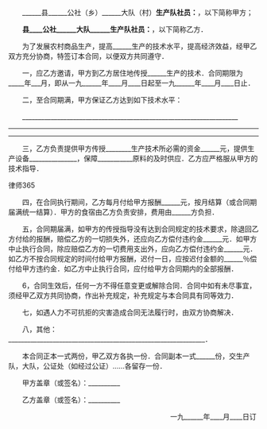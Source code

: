 
 　　______县______公社（乡）______大队（村）______生产队社员：______，以下简称甲方； 
 
 　　______县____公社______大队______生产队社员：______，以下简称乙方． 
 
 　　为了发展农村商品生产，提高______生产的技术水平，提高经济效益，经甲乙 
 双方充分协商，特签订本合同，以便双方共同遵守． 
 
 　　一，应乙方邀请，甲方到乙方居住地传授______生产的技术．合同期限为_____年___月，即从一九______年____月____日起至一九______年____月____日止． 
 
 　　二，至合同期满，甲方保证乙方达到如下技术水平： 
 
 　　____________________________________________________________________ 
 ________________________________________________________________________ 
 ____________ 
 
 　　三，乙方负责提供甲方传授________生产技术所必需的资金______元，提供生产设备_______________，保障___________原料的及时供应．乙方应严格服从甲方的技术指导． 
 




 
律师365






 　　四，在合同执行期间，乙方每月付给甲方报酬______元，按月结算（或合同期届满统一结算）．甲方的食宿由乙方负责安排，费用由______方负担． 

 

 　　五，合同期届满，如甲方的传授指导没有达到合同规定的技术要求，除退回乙方付给的报酬，赔偿乙方的一切损失外，还应向乙方偿付违约金______元．如甲方中止执行合同，除应赔偿乙方的一切费用支出外，应向乙方偿付违约金______元．如乙方不按合同规定的时间付给甲方报酬，迟付一日，应按迟付金额的______％偿付给甲方违约金．如乙方中止执行合同，应付给甲方合同期内的全部报酬． 

 

 　　6，合同生效后，任何一方不得任意变更或解除合同．合同中如有未尽事宜，须经甲乙双方共同协商，作出补充规定，补充规定与本合同具有同等效力． 

 

 　　七，如遇人力不可抗拒的灾害造成合同无法履行时，由双方协商解决． 

 

 　　八，其他：______________________________________________________________． 

 

 　　本合同正本一式两份，甲乙双方各执一份．合同副本一式______份，交生产队，大队，公证处（如经过公证）……各留存一份． 

 

 　　甲方盖章（或签名）：__________ 

 　　乙方盖章（或签名）：__________ 

 　　　　　　　　　　　　　　　　　　　　　　　 一九______年____月____日订 


 

 
 
 
 
 
  


  
 

  


  


  
 
 
 
 

